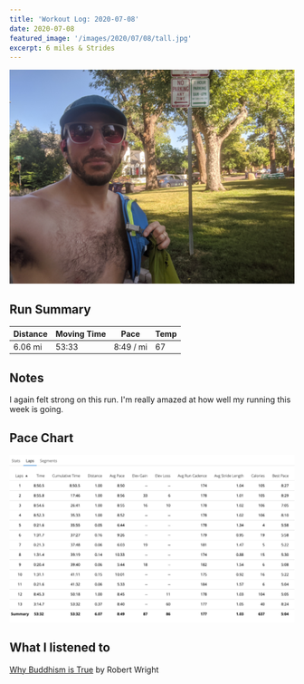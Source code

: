 ```yaml
---
title: 'Workout Log: 2020-07-08'
date: 2020-07-08
featured_image: '/images/2020/07/08/tall.jpg'
excerpt: 6 miles & Strides
---
```


![](/images/2020/07/08/wide.jpg)

## Run Summary

| Distance   | Moving Time          	| Pace        | Temp  |
|------------|------------------------|-------------|-------|
|  6.06 mi   |    53:33               |  8:49 / mi  |  67   |

## Notes

I again felt strong on this run. I'm really amazed at how well my running this week is going.

## Pace Chart

![](/images/2020/07/08/splits.png)

## What I listened to
[Why Buddhism is True](https://www.goodreads.com/book/show/32895535-why-buddhism-is-true) by Robert Wright
